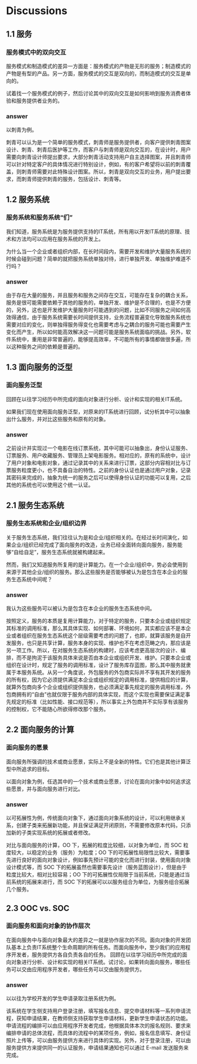 # Discussions

## 1.1 服务

### 服务模式中的双向交互

服务模式和制造模式的差异一方面是：服务模式的产物是无形的服务；制造模式的产物是有型的产品。另一方面，服务模式的交互是双向的，而制造模式的交互是单向的。

试着找一个服务模式的例子，然后讨论其中的双向交互是如何影响到服务消费者体验和服务提供者业务的。

### answer

以刺青为例。

刺青可以认为是一个简单的服务模式，刺青师是服务提供者，向客户提供刺青图案设计、刺青、刺青后医护等工作，而客户与刺青师是双向交互的，在设计时，用户需要向刺青设计师提出要求，大部分刺青活动支持用户自主选择图案，并且刺青师可以针对特定客户的具体情况进行特别设计，例如，有的客户希望将以前的刺青覆盖，则刺青师需要对此特殊设计图案。所以，刺青是双向交互的业务，用户提出要求，而刺青师提供刺青的服务，包括设计、刺青等。

## 1.2 服务系统

### 服务系统和服务系统“们”

我们知道，服务系统是为服务提供支持的IT系统，所有用以开发IT系统的原理、技术和方法均可以应用在服务系统的开发上。

为什么当一个企业或者组织内部，在长时间段内，需要开发和维护大量服务系统的时候会碰到问题？简单的就把服务系统单独对待，进行单独开发、单独维护难道不行吗？

### answer

由于存在大量的服务，并且服务和服务之间存在交互，可能存在复杂的耦合关系，服务是很可能需要依赖于其他的服务的，单独开发、维护是不合理的，也是不方便的，另外，这也是开发维护大量服务时可能遇到的问题，比如不同服务之间如何高效得通信，由于服务系统需要长时间提供支持，业务流程普遍变化导致服务系统也需要对应的变化，则单独得服务得变化也需要考虑与之耦合的服务可能也需要产生变化而产生，所以如何能高效解决这一问题可能是服务系统面临的挑战。另外，软件系统中，重用是非常普遍的，能够提高效率，不可能所有的事情都做很多遍，所以这种服务之间的依赖是普遍的。

## 1.3 面向服务的泛型

### 面向服务泛型

回顾在以往学习经历中所完成的面向对象进行分析、设计和实现的相关IT系统。

如果我们现在使用面向服务泛型，对原来的IT系统进行回顾，试分析其中可以抽象出什么服务，并对比这些服务和原有的对象。

### answer

之前设计并实现过一个电影在线订票系统，其中可能可以抽象出，身份认证服务、订票服务、用户收藏服务、管理员上架电影服务。相对应的，原有的系统中，设计了用户对象和电影对象，通过记录其中的关系来进行订票，这部分内容相对比与订票服务粒度更小，也不具备自治的特性。之前的身份认证也是通过用户对象，记录其密码来完成的，抽象为统一的服务之后可以使得身份认证的功能可以复用，之后其他的系统也可以使用这个统一认证。

## 2.1 服务生态系统

### 服务生态系统和企业/组织边界

关于服务生态系统，我们往往认为是和企业/组织相关的。在经过长时间演化，如果企业/组织已经完成了面向服务的改造，业务已经全面转向面向服务，服务能够“自给自足”，服务生态系统就被构建起来。

然而，我们又知道服务所复用的是计算能力。在一个企业/组织中，势必会使用到来源于其他企业/组织的服务。那么这些服务是否能够被认为是包含在本企业的服务生态系统中间呢？

### answer

我认为这些服务可以被认为是包含在本企业的服务生态系统中间。

按照定义，服务的本质是复用计算能力，对于特定的服务，只要本企业或组织规定其标准的调用标准，那么其具体实现、如何部署、环境如何，其实都应该不是本企业或者组织在服务生态系统这个层级需要考虑的问题了，也即，就算该服务是自开发服务，也只是共享计算，服务本身的实现、维护也不在考虑范畴之内，那应该是另一项工作。所以，在对服务生态系统的构建时，应该考虑更高层次的设计、编排，而不是拘泥于该服务具体来说是否由本企业或组织开发、维护。只要本企业或组织在设计时，规定了服务的调用标准，设计了服务库存蓝图，那么其中服务就隶属于本服务系统。从另一个角度说，外包服务的外包商实际并不享有其开发的服务的所有权，因为它必须提供满足本企业或组织规定的调用标准，提供相应的计算，就算外包商向多个企业或组织提供服务，也必须满足事先规定的服务调用标准，外包商拥有的“自由”也就仅限于服务内部的具体实现，而这个实现也需要保证满足事先规定的标准（比如性能、接口规范等），所以事实上外包商并不实际享有该服务的控制权，它不能随心所欲得修改那个服务。

## 2.2 面向服务的计算

### 面向服务的愿景

面向服务所强调的技术或商业愿景，实际上不是全新的特性。它们也是其他计算泛型中所追求的目标。

以面向对象为例，任选其中的一个技术或商业愿景，讨论在面向对象中如何追求这些愿景，并与面向服务进行对比。

### answer

以可拓展性为例，传统面向对象下，通过面向对象系统的设计，可以利用继承关系，创建子类来拓展新功能，并且保证满足开闭原则，不需要修改原本代码，只添加新的子类实现系统的拓展或者修改。

对比与面向服务的计算，OO 下，拓展的粒度比较细，以对象为单位，而 SOC 粒度较大，以稳定的业务（服务）为粒度；OO 下的可拓展性局限性比较大，需要事先进行良好的面向对象设计，例如事先预计可能的变化而进行封装，使用面向对象设计模式等，而 SOC 下的拓展虽然也需要事先设计（服务蓝图设计），但是由于粒度比较大，相对比较容易；OO 下的可拓展性仅局限于当前系统，只能是通过当前系统的拓展来进行，而 SOC 下的拓展可以以服务组合为单位，为服务组合拓展几个服务。 

## 2.3 OOC vs. SOC

### 面向服务和面向对象的协作层次

在面向服务中与面向对象最大的差异之一就是协作层次的不同。面向对象的开发团队基本上负责IT系统整个生命周期的所有任务。而面向服务中，至少我们的应用程序开发者，服务提供方各自负责各自的任务。
回顾在以往学习经历中所完成的面向对象进行分析、设计和实现的相关IT系统。试讨论，如果转向面向服务，哪些任务可以交由应用程序开发者，哪些任务可以交由服务提供方。

### answer

以以往为学校开发的学生申请录取注册系统为例。

该系统在学生侧支持用户登录注册，填写报名信息、提交申请材料等一系列申请流程，获知申请结果，在教师侧支持获取学生申请材料，更新学生申请状态的功能。申请流程的编排可以由应用程序开发者完成，他根据具体本次的报名规则、要求来编排申请的总体流程，而具体的流程中的某项任务，例如，报名信息填写、身份证照片上传等，可以由服务提供方来进行具体的实现。另外，对于登录注册，可以由服务提供方来提供同一的认证服务，申请结果通知也可以通过 E-mail 发送服务来完成。